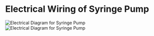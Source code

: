 # Electrical Wiring of Syringe Pump

![Electrical Diagram for Syringe Pump](/Syringe-Pump-Github-Project/syringe-pump-pics/electric-flow-chart.PNG)
![Electrical Diagram for Syringe Pump](/Syringe-Pump-Github-Project/syringe-pump-pics/electric-flow-chart.PNG)

